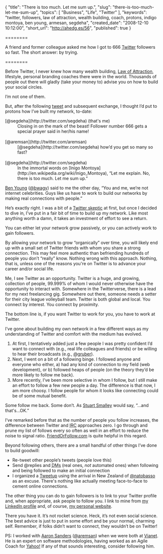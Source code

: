 {
  "title": "There is too much. Let me sum up.",
  "slug": "there-is-too-much-let-me-sum-up",
  "topics": [
    "Business",
    "Life",
    "Twitter"
  ],
  "keywords": "twitter, followers, law of attraction, wealth building, coach, protons, indigo montoya, ben young, armesan, segdeha",
  "created_date": "2008-12-10 10:12:00",
  "short_url": "http://ahedg.es/56",
  "published": true
}

========

A friend and former colleague asked me how I got to 666 [Twitter](http://twitter.com/) followers so fast. The short answer: by trying.

========

Before Twitter, I never knew how many wealth building, [Law of Attraction](http://en.wikipedia.org/wiki/Law_of_Attraction), lifestyle, personal branding coaches there were in the world. Thousands of people out there will gladly (take your money to) advise you on how to build your social circles.

I’m not one of them.

But, after the following [tweet](http://twitter.com/segdeha/status/1046412429) and subsequent exchange, I thought I’d put to protons how I’ve built my network, to-date:

<dl>
  <dt>[@segdeha](http://twitter.com/segdeha) (that's me)</dt>
  <dd>Closing in on the mark of the beast! Follower number 666 gets a special prayer said in her/his name!<br><br></dd>
  <dt>[@aremsan](http://twitter.com/aremsan)</dt>
  <dd>[@segdeha](http://twitter.com/segdeha) how’d you get so many so fast?<br><br></dd>
  <dt>[@segdeha](http://twitter.com/segdeha)</dt>
  <dd>In the immortal words on [Inigo Montoya](http://en.wikipedia.org/wiki/Inigo_Montoya), “Let me explain. No, there is too much. Let me sum up.”</dd>
</dl>

[Ben Young](http://blog.bwagy.com/) ([@bwagy](http://twitter.com/bwagy)) said to me the other day, “You and me, we’re not internet celebrities. Guys like us have to work to build our networks by making real connections with people.”

He’s exactly right. I was a bit of a [Twitter skeptic](http://andrew.hedges.name/blog/2008/10/10/on-the-value-of-twitter) at first, but once I decided to dive in, I’ve put in a fair bit of time to build up my network. Like most anything worth a damn, it takes an investment of effort to see a return.

You can either let your network grow passively, or you can actively work to gain followers.

By allowing your network to grow “organically” over time, you will likely end up with a small set of Twitter friends with whom you share a strong connection. This may feel more authentic than befriending hundreds of people you don’t “really” know. Nothing wrong with this approach. Nothing, that is, unless one of the reasons you're on Twitter is to advance your career and/or social life.

Me, I see Twitter as an opportunity. Twitter is a huge, and growing, collection of people, 99.999% of whom I would never otherwise have the opportunity to interact with. Somewhere in the Twitterverse, there is a lead for my next freelancing gig. Somewhere out there, someone needs a setter for their city league volleyball team. Twitter is both global and local. You connect by interest. You connect by proximity.

The bottom line is, if you want Twitter to work for you, you have to work at Twitter.

I’ve gone about building my own network in a few different ways as my understanding of Twitter and comfort with the medium has evolved.

1. At first, I tentatively added just a few people I was pretty confident I’d want to connect with (e.g., real life colleagues and friends) or be willing to hear their broadcasts (e.g., [@gruber](http://twitter.com/gruber)).
2. Next, I went on a bit of a following binge. I followed anyone and everyone who either, a) had any kind of connection to my field (web development), or b) followed heaps of people (on the theory they’d be more likely to follow me back).
3. More recently, I’ve been more selective in whom I follow, but I still make an effort to follow a few new people a day. The difference is that now, I am more choosy. I follow people for whom it looks like connecting could be of some mutual benefit.

Some follow me back. Some don’t. As [Stuart Smalley](http://en.wikipedia.org/wiki/Stuart_Smalley) would say, “…and that's…OK.”

I’ve remarked before that as the number of people you follow increases, the difference between Twitter and <acronym class="tooltip" title="Internet Relay Chat">IRC</acronym> approaches zero. I go through and prune my list of follows every so often as well in an effort to reduce the noise to signal ratio. [FriendOrFollow.com](http://friendorfollow.com/) is quite helpful in this regard.

Beyond following others, there are a small handful of other things I’ve done to build goodwill:

* Re-tweet other people’s tweets (people love this)
* Send @replies and <acronym class="tooltip" title="Direct Messages">DMs</acronym> (real ones, _not_ automated ones) when following and being followed to make an initial connection
* I organized a [Tweetup](http://www.momentile.com/showMomentile/198/4094) using the arrival in New Zealand of [@natobasso](http://twitter.com/natobasso) as an excuse. There's nothing like actually meeting face-to-face to cement online connections.

The other thing you can do to gain followers is to link to your Twitter profile and, when appropriate, ask people to follow you. I link to mine from [my LinkedIn profile](http://www.linkedin.com/in/andrewhedges) and, of course, [my personal website](http://andrew.hedges.name).

There you have it. It’s not rocket science. Heck, it’s not even social science. The best advice is just to put in some effort and be your normal, charming self. Remember, if folks didn’t want to connect, they wouldn’t be on Twitter!

PS: I worked with [Aaron Sanders](http://www.linkedin.com/in/aaronsanders) ([@aremsan](http://twitter.com/aremsan))  when we were both at [Vianet](http://www.vianet.travel/). He is an expert on software methodologies, having worked as an Agile Coach for [Yahoo!](http://www.yahoo.com/) If any of that sounds interesting, consider following him.
